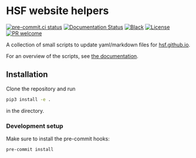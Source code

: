# HSF website helpers

[![pre-commit.ci status](https://results.pre-commit.ci/badge/github/HSF/website-helpers/main.svg)](https://results.pre-commit.ci/latest/github/HSF/website-helpers/main)
[![Documentation Status](https://readthedocs.org/projects/hsf-website-helpers/badge/?version=latest)](https://hsf-website-helpers.readthedocs.io/en/latest/?badge=latest)
[![Black](https://img.shields.io/badge/code%20style-black-000000.svg)](https://github.com/python/black)
[![License](https://img.shields.io/github/license/HSF/website-helpers.svg)](https://github.com/HSF/website-helpers/blob/main/LICENSE.txt)
[![PR welcome](https://img.shields.io/badge/PR-Welcome-%23FF8300.svg)](https://git-scm.com/book/en/v2/GitHub-Contributing-to-a-Project)

A collection of small scripts to update yaml/markdown files for [hsf.github.io](https://github.com/HSF/hsf.github.io/).

For an overview of the scripts, see [the documentation](https://hsf-website-helpers.readthedocs.io/en/latest/).

## Installation

Clone the repository and run

```sh
pip3 install -e .
```

in the directory.

### Development setup

Make sure to install the pre-commit hooks:

```sh
pre-commit install
```
